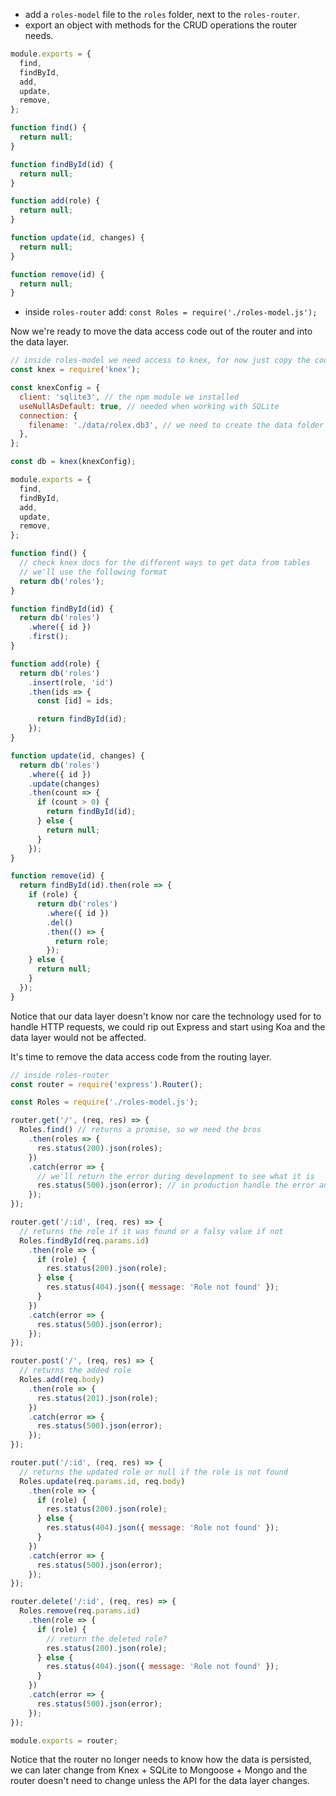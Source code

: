 - add a `roles-model` file to the `roles` folder, next to the `roles-router`.
- export an object with methods for the CRUD operations the router needs.

```js
module.exports = {
  find,
  findById,
  add,
  update,
  remove,
};

function find() {
  return null;
}

function findById(id) {
  return null;
}

function add(role) {
  return null;
}

function update(id, changes) {
  return null;
}

function remove(id) {
  return null;
}
```

- inside `roles-router` add: `const Roles = require('./roles-model.js');`

Now we're ready to move the data access code out of the router and into the data layer.

```js
// inside roles-model we need access to knex, for now just copy the code from the router
const knex = require('knex');

const knexConfig = {
  client: 'sqlite3', // the npm module we installed
  useNullAsDefault: true, // needed when working with SQLite
  connection: {
    filename: './data/rolex.db3', // we need to create the data folder and the rolex.db3 database
  },
};

const db = knex(knexConfig);

module.exports = {
  find,
  findById,
  add,
  update,
  remove,
};

function find() {
  // check knex docs for the different ways to get data from tables
  // we'll use the following format
  return db('roles');
}

function findById(id) {
  return db('roles')
    .where({ id })
    .first();
}

function add(role) {
  return db('roles')
    .insert(role, 'id')
    .then(ids => {
      const [id] = ids;

      return findById(id);
    });
}

function update(id, changes) {
  return db('roles')
    .where({ id })
    .update(changes)
    .then(count => {
      if (count > 0) {
        return findById(id);
      } else {
        return null;
      }
    });
}

function remove(id) {
  return findById(id).then(role => {
    if (role) {
      return db('roles')
        .where({ id })
        .del()
        .then(() => {
          return role;
        });
    } else {
      return null;
    }
  });
}
```

Notice that our data layer doesn't know nor care the technology used for to handle HTTP requests, we could rip out Express and start using Koa and the data layer would not be affected.

It's time to remove the data access code from the routing layer.

```js
// inside roles-router
const router = require('express').Router();

const Roles = require('./roles-model.js');

router.get('/', (req, res) => {
  Roles.find() // returns a promise, so we need the bros
    .then(roles => {
      res.status(200).json(roles);
    })
    .catch(error => {
      // we'll return the error during development to see what it is
      res.status(500).json(error); // in production handle the error and return a nice message
    });
});

router.get('/:id', (req, res) => {
  // returns the role if it was found or a falsy value if not
  Roles.findById(req.params.id)
    .then(role => {
      if (role) {
        res.status(200).json(role);
      } else {
        res.status(404).json({ message: 'Role not found' });
      }
    })
    .catch(error => {
      res.status(500).json(error);
    });
});

router.post('/', (req, res) => {
  // returns the added role
  Roles.add(req.body)
    .then(role => {
      res.status(201).json(role);
    })
    .catch(error => {
      res.status(500).json(error);
    });
});

router.put('/:id', (req, res) => {
  // returns the updated role or null if the role is not found
  Roles.update(req.params.id, req.body)
    .then(role => {
      if (role) {
        res.status(200).json(role);
      } else {
        res.status(404).json({ message: 'Role not found' });
      }
    })
    .catch(error => {
      res.status(500).json(error);
    });
});

router.delete('/:id', (req, res) => {
  Roles.remove(req.params.id)
    .then(role => {
      if (role) {
        // return the deleted role?
        res.status(200).json(role);
      } else {
        res.status(404).json({ message: 'Role not found' });
      }
    })
    .catch(error => {
      res.status(500).json(error);
    });
});

module.exports = router;
```

Notice that the router no longer needs to know how the data is persisted, we can later change from Knex + SQLite to Mongoose + Mongo and the router doesn't need to change unless the API for the data layer changes.
